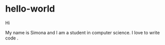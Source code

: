 # hello-world

   Hi

My name is Simona and I am a student in computer science.
I love to write code .
